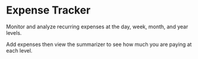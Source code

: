 # Expense Tracker

Monitor and analyze recurring expenses at the day, week, month, and year levels.

Add expenses then view the summarizer to see how much you are paying at each level.